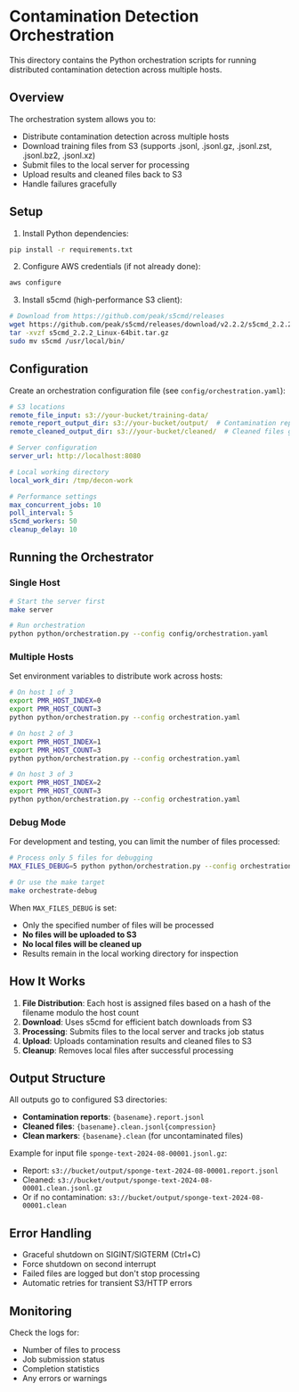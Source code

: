 # Contamination Detection Orchestration

This directory contains the Python orchestration scripts for running distributed contamination detection across multiple hosts.

## Overview

The orchestration system allows you to:
- Distribute contamination detection across multiple hosts
- Download training files from S3 (supports .jsonl, .jsonl.gz, .jsonl.zst, .jsonl.bz2, .jsonl.xz)
- Submit files to the local server for processing
- Upload results and cleaned files back to S3
- Handle failures gracefully

## Setup

1. Install Python dependencies:
```bash
pip install -r requirements.txt
```

2. Configure AWS credentials (if not already done):
```bash
aws configure
```

3. Install s5cmd (high-performance S3 client):
```bash
# Download from https://github.com/peak/s5cmd/releases
wget https://github.com/peak/s5cmd/releases/download/v2.2.2/s5cmd_2.2.2_Linux-64bit.tar.gz
tar -xvzf s5cmd_2.2.2_Linux-64bit.tar.gz
sudo mv s5cmd /usr/local/bin/
```

## Configuration

Create an orchestration configuration file (see `config/orchestration.yaml`):

```yaml
# S3 locations
remote_file_input: s3://your-bucket/training-data/
remote_report_output_dir: s3://your-bucket/output/  # Contamination reports go here
remote_cleaned_output_dir: s3://your-bucket/cleaned/  # Cleaned files go here (when purify=true)

# Server configuration
server_url: http://localhost:8080

# Local working directory
local_work_dir: /tmp/decon-work

# Performance settings
max_concurrent_jobs: 10
poll_interval: 5
s5cmd_workers: 50
cleanup_delay: 10
```

## Running the Orchestrator

### Single Host

```bash
# Start the server first
make server

# Run orchestration
python python/orchestration.py --config config/orchestration.yaml
```

### Multiple Hosts

Set environment variables to distribute work across hosts:

```bash
# On host 1 of 3
export PMR_HOST_INDEX=0
export PMR_HOST_COUNT=3
python python/orchestration.py --config orchestration.yaml

# On host 2 of 3
export PMR_HOST_INDEX=1
export PMR_HOST_COUNT=3
python python/orchestration.py --config orchestration.yaml

# On host 3 of 3
export PMR_HOST_INDEX=2
export PMR_HOST_COUNT=3
python python/orchestration.py --config orchestration.yaml
```

### Debug Mode

For development and testing, you can limit the number of files processed:

```bash
# Process only 5 files for debugging
MAX_FILES_DEBUG=5 python python/orchestration.py --config orchestration.yaml

# Or use the make target
make orchestrate-debug
```

When `MAX_FILES_DEBUG` is set:
- Only the specified number of files will be processed
- **No files will be uploaded to S3**
- **No local files will be cleaned up**
- Results remain in the local working directory for inspection

## How It Works

1. **File Distribution**: Each host is assigned files based on a hash of the filename modulo the host count
2. **Download**: Uses s5cmd for efficient batch downloads from S3
3. **Processing**: Submits files to the local server and tracks job status
4. **Upload**: Uploads contamination results and cleaned files to S3
5. **Cleanup**: Removes local files after successful processing

## Output Structure

All outputs go to configured S3 directories:

- **Contamination reports**: `{basename}.report.jsonl`
- **Cleaned files**: `{basename}.clean.jsonl{compression}`
- **Clean markers**: `{basename}.clean` (for uncontaminated files)

Example for input file `sponge-text-2024-08-00001.jsonl.gz`:
- Report: `s3://bucket/output/sponge-text-2024-08-00001.report.jsonl`
- Cleaned: `s3://bucket/output/sponge-text-2024-08-00001.clean.jsonl.gz`
- Or if no contamination: `s3://bucket/output/sponge-text-2024-08-00001.clean`

## Error Handling

- Graceful shutdown on SIGINT/SIGTERM (Ctrl+C)
- Force shutdown on second interrupt
- Failed files are logged but don't stop processing
- Automatic retries for transient S3/HTTP errors

## Monitoring

Check the logs for:
- Number of files to process
- Job submission status
- Completion statistics
- Any errors or warnings
